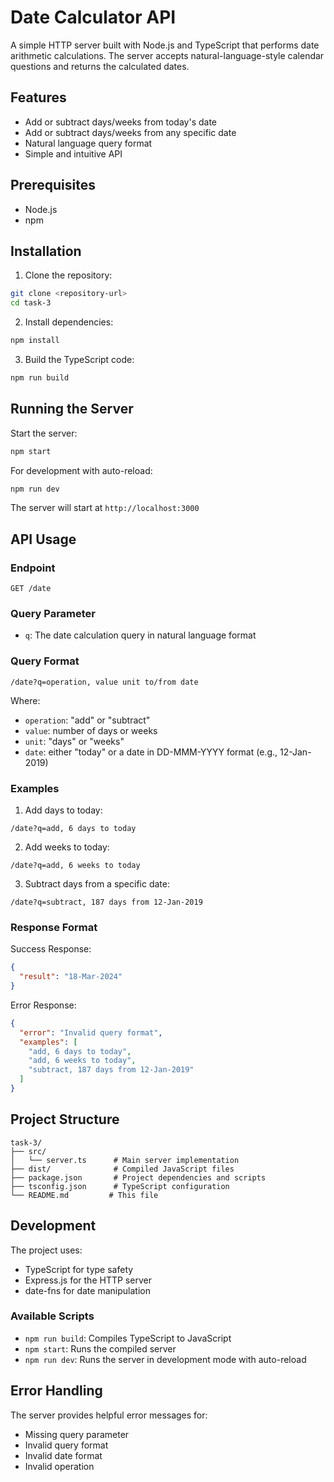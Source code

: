 # Date Calculator API

A simple HTTP server built with Node.js and TypeScript that performs date arithmetic calculations. The server accepts natural-language-style calendar questions and returns the calculated dates.

## Features

- Add or subtract days/weeks from today's date
- Add or subtract days/weeks from any specific date
- Natural language query format
- Simple and intuitive API

## Prerequisites

- Node.js
- npm

## Installation

1. Clone the repository:

```bash
git clone <repository-url>
cd task-3
```

2. Install dependencies:

```bash
npm install
```

3. Build the TypeScript code:

```bash
npm run build
```

## Running the Server

Start the server:

```bash
npm start
```

For development with auto-reload:

```bash
npm run dev
```

The server will start at `http://localhost:3000`

## API Usage

### Endpoint

```
GET /date
```

### Query Parameter

- `q`: The date calculation query in natural language format

### Query Format

```
/date?q=operation, value unit to/from date
```

Where:

- `operation`: "add" or "subtract"
- `value`: number of days or weeks
- `unit`: "days" or "weeks"
- `date`: either "today" or a date in DD-MMM-YYYY format (e.g., 12-Jan-2019)

### Examples

1. Add days to today:

```
/date?q=add, 6 days to today
```

2. Add weeks to today:

```
/date?q=add, 6 weeks to today
```

3. Subtract days from a specific date:

```
/date?q=subtract, 187 days from 12-Jan-2019
```

### Response Format

Success Response:

```json
{
  "result": "18-Mar-2024"
}
```

Error Response:

```json
{
  "error": "Invalid query format",
  "examples": [
    "add, 6 days to today",
    "add, 6 weeks to today",
    "subtract, 187 days from 12-Jan-2019"
  ]
}
```

## Project Structure

```
task-3/
├── src/
│   └── server.ts      # Main server implementation
├── dist/              # Compiled JavaScript files
├── package.json       # Project dependencies and scripts
├── tsconfig.json      # TypeScript configuration
└── README.md         # This file
```

## Development

The project uses:

- TypeScript for type safety
- Express.js for the HTTP server
- date-fns for date manipulation

### Available Scripts

- `npm run build`: Compiles TypeScript to JavaScript
- `npm start`: Runs the compiled server
- `npm run dev`: Runs the server in development mode with auto-reload

## Error Handling

The server provides helpful error messages for:

- Missing query parameter
- Invalid query format
- Invalid date format
- Invalid operation

